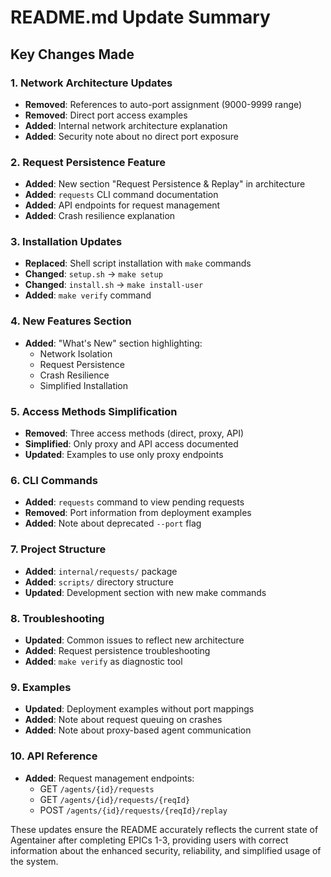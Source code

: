 # README.md Update Summary

## Key Changes Made

### 1. Network Architecture Updates
- **Removed**: References to auto-port assignment (9000-9999 range)
- **Removed**: Direct port access examples
- **Added**: Internal network architecture explanation
- **Added**: Security note about no direct port exposure

### 2. Request Persistence Feature
- **Added**: New section "Request Persistence & Replay" in architecture
- **Added**: `requests` CLI command documentation
- **Added**: API endpoints for request management
- **Added**: Crash resilience explanation

### 3. Installation Updates
- **Replaced**: Shell script installation with `make` commands
- **Changed**: `setup.sh` → `make setup`
- **Changed**: `install.sh` → `make install-user`
- **Added**: `make verify` command

### 4. New Features Section
- **Added**: "What's New" section highlighting:
  - Network Isolation
  - Request Persistence
  - Crash Resilience
  - Simplified Installation

### 5. Access Methods Simplification
- **Removed**: Three access methods (direct, proxy, API)
- **Simplified**: Only proxy and API access documented
- **Updated**: Examples to use only proxy endpoints

### 6. CLI Commands
- **Added**: `requests` command to view pending requests
- **Removed**: Port information from deployment examples
- **Added**: Note about deprecated `--port` flag

### 7. Project Structure
- **Added**: `internal/requests/` package
- **Added**: `scripts/` directory structure
- **Updated**: Development section with new make commands

### 8. Troubleshooting
- **Updated**: Common issues to reflect new architecture
- **Added**: Request persistence troubleshooting
- **Added**: `make verify` as diagnostic tool

### 9. Examples
- **Updated**: Deployment examples without port mappings
- **Added**: Note about request queuing on crashes
- **Added**: Note about proxy-based agent communication

### 10. API Reference
- **Added**: Request management endpoints:
  - GET `/agents/{id}/requests`
  - GET `/agents/{id}/requests/{reqId}`
  - POST `/agents/{id}/requests/{reqId}/replay`

These updates ensure the README accurately reflects the current state of Agentainer after completing EPICs 1-3, providing users with correct information about the enhanced security, reliability, and simplified usage of the system.